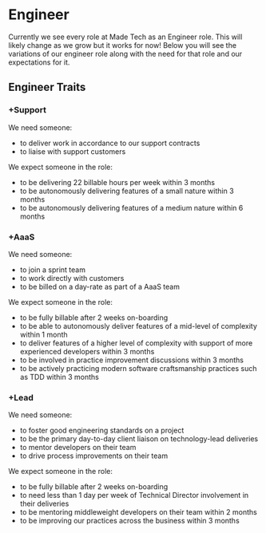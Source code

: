 # Engineer

Currently we see every role at Made Tech as an Engineer role. This will likely
change as we grow but it works for now! Below you will see the variations of
our engineer role along with the need for that role and our expectations for it.

## Engineer Traits

### +Support

We need someone:

- to deliver work in accordance to our support contracts
- to liaise with support customers

We expect someone in the role:

- to be delivering 22 billable hours per week within 3 months
- to be autonomously delivering features of a small nature within 3 months
- to be autonomously delivering features of a medium nature within 6 months

### +AaaS

We need someone:

- to join a sprint team
- to work directly with customers
- to be billed on a day-rate as part of a AaaS team

We expect someone in the role:

- to be fully billable after 2 weeks on-boarding
- to be able to autonomously deliver features of a mid-level of complexity within 1 month
- to deliver features of a higher level of complexity with support of more experienced developers within 3 months
- to be involved in practice improvement discussions within 3 months
- to be actively practicing modern software craftsmanship practices such as TDD within 3 months

### +Lead

We need someone:

- to foster good engineering standards on a project
- to be the primary day-to-day client liaison on technology-lead deliveries
- to mentor developers on their team
- to drive process improvements on their team

We expect someone in the role:

- to be fully billable after 2 weeks on-boarding
- to need less than 1 day per week of Technical Director involvement in their deliveries
- to be mentoring middleweight developers on their team within 2 months
- to be improving our practices across the business within 3 months
